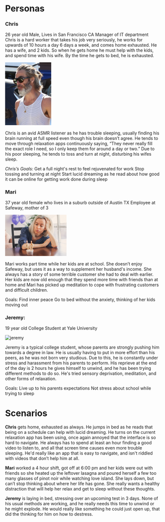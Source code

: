 # Personas

### **Chris** 

26 year old Male, Lives in San Francisco CA
Manager of IT department 
Chris is a hard worker that takes his job very seriously, he works for upwards of 10 hours a day 6 days a week, and comes home exhausted. He has a wife, and 2 kids. So when he gets home he must help with the kids, and spend time with his wife. By the time he gets to bed, he is exhausted. 

<img src="chris.png" alt="chris" width="150"/>

Chris is an avid ASMR listener as he has trouble sleeping, usually finding his brain running at full speed even though his brain doesn’t agree. He tends to move through relaxation apps continuously saying, “They never really fill the exact role I need, so I only keep them for around a day or two.” Due to his poor sleeping, he tends to toss and turn at night, disturbing his wifes sleep.

*Chris’s Goals:*
Get a full night's rest to feel rejuvenated for work
Stop tossing and turning at night
Start lucid dreaming as he read about how good it can be online for getting work done during sleep

### **Mari** 
37 year old female who lives in a suburb outside of Austin TX
Employee at Safeway, mother of 3

<img src="mari.jpeg" alt="mari" width="200"/>

Mari works part time while her kids are at school. She doesn’t enjoy Safeway, but uses it as a way to supplement her husband's income. She always has a story of some terrible customer she had to deal with earlier. Her kids are now old enough that they spend more time with friends than at home and Mari has picked up meditation to cope with frustrating customers and difficult children.


Goals: 
Find inner peace 
Go to bed without the anxiety, thinking of her kids moving out 


### **Jeremy:**
19 year old College Student at Yale University

<img src="jeremy.jpeg" alt="jeremy" width="200"/>

	
Jeremy is a typical college student, whose parents are strongly pushing him towards a degree in law. He is usually having to put in more effort than his peers, as he was not born very studious. Due to this, he is constantly under stress and harassment from his parents to perform. 
	His reprieve at the end of the day is 2 hours he gives himself to unwind, and he has been trying different methods to do so. He's tried sensory deprivation, meditation, and other forms of relaxation. 
	

Goals:
Live up to his parents expectations
Not stress about school while trying to sleep

# Scenarios

**Chris** gets home, exhausted as always. He jumps in bed as he reads that being on a schedule can help with lucid dreaming. He turns on the current relaxation app has been using, once again annoyed that the interface is so hard to navigate. He always has to spend at least an hour finding a good video to listen to, and all that screen time causes even more trouble sleeping. He'd really like an app that is easy to navigate, and isn't riddled with videos that don’t help him at all.

**Mari** worked a 4 hour shift, got off at 6:00 pm and her kids were out with friends so she heated up the leftover lasagna and poured herself a few too many glasses of pinot noir while watching love island. She lays down, but can’t stop thinking about where her life has gone. She really wants a healthy distraction that will help her relax and get to sleep without these thoughts.

**Jeremy** is laying in bed, stressing over an upcoming test in 3 days. None of his usual methods are working, and he really needs this time to unwind or he might explode. He would really like something he could just open up, that did the thinking for him on how to destress.
